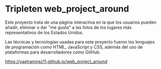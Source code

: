 # Tripleten web_project_around

Este proyecto trata de una página interactiva en la que los usuarios pueden añadir, eliminar o dar "me gusta" a las fotos de los lugares más representativos de los Estados Unidos.

Las técnicas y tecnologías usadas para este proyecto fueron los lenguajes de programación como HTML, JavaScript y CSS, además del uso de plataformas para desarrolladores como GitHub.

https://yaelramirez11.github.io/web_project_around
